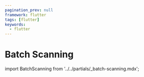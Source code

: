 ```yaml
---
pagination_prev: null
framework: flutter
tags: [flutter]
keywords:
  - flutter
---
```


# Batch Scanning

import BatchScanning from '../../partials/_batch-scanning.mdx';

<BatchScanning/>